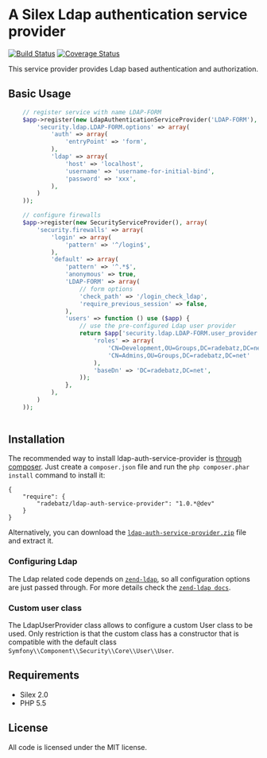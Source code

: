 A Silex Ldap authentication service provider
============================================

[![Build Status](https://travis-ci.org/DerManoMann/ldap-auth-service-provider.png)](https://travis-ci.org/DerManoMann/ldap-auth-service-provider)
[![Coverage Status](https://coveralls.io/repos/DerManoMann/ldap-auth-service-provider/badge.png)](https://coveralls.io/r/DerManoMann/ldap-auth-service-provider)

This service provider provides Ldap based authentication and authorization.

## Basic Usage

```php
    // register service with name LDAP-FORM
    $app->register(new LdapAuthenticationServiceProvider('LDAP-FORM'), array(
        'security.ldap.LDAP-FORM.options' => array(
            'auth' => array(
                'entryPoint' => 'form',
            ),
            'ldap' => array(
                'host' => 'localhost',
                'username' => 'username-for-initial-bind',
                'password' => 'xxx',
            ),
        )
    ));

    // configure firewalls
    $app->register(new SecurityServiceProvider(), array(
        'security.firewalls' => array(
            'login' => array(
                'pattern' => '^/login$',
            ),
            'default' => array(
                'pattern' => '^.*$',
                'anonymous' => true,
                'LDAP-FORM' => array(
                    // form options
                    'check_path' => '/login_check_ldap',
                    'require_previous_session' => false,
                ),
                'users' => function () use ($app) {
                    // use the pre-configured Ldap user provider
                    return $app['security.ldap.LDAP-FORM.user_provider'](array(
                        'roles' => array(
                            'CN=Development,OU=Groups,DC=radebatz,DC=net'   => 'ROLE_USER',
                            'CN=Admins,OU=Groups,DC=radebatz,DC=net'        => 'ROLE_ADMIN',
                        ),
                        'baseDn' => 'DC=radebatz,DC=net',
                    ));
                },
            ),
        )
    ));
  
```

## Installation

The recommended way to install ldap-auth-service-provider is [through
composer](http://getcomposer.org). Just create a `composer.json` file and
run the `php composer.phar install` command to install it:

    {
        "require": {
            "radebatz/ldap-auth-service-provider": "1.0.*@dev"
        }
    }

Alternatively, you can download the [`ldap-auth-service-provider.zip`][1] file and extract it.


### Configuring Ldap
The Ldap related code depends on [`zend-ldap`](https://github.com/zendframework/zend-ldap), so all configuration options are just passed through.
For more details check the [`zend-ldap docs`](http://framework.zend.com/manual/current/en/index.html#zend-ldap).


### Custom user class
The LdapUserProvider class allows to configure a custom User class to be used.
Only restriction is that the custom class has a constructor that is compatible with the default class `Symfony\\Component\\Security\\Core\\User\\User`.


## Requirements
- Silex 2.0
- PHP 5.5


## License

All code is licensed under the MIT license.


[1]: https://github.com/DerManoMann/ldap-auth-service-provider/archive/master.zip
